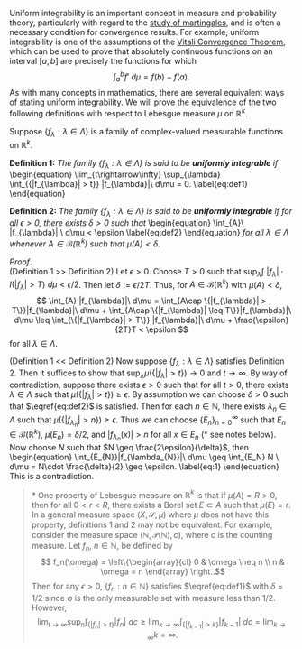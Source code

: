 Uniform integrability is an important concept in measure and probability theory,
particularly with regard to the [study of martingales](https://math.la.asu.edu/~jtaylor/teaching/Spring2011/APM504/lectures/lecture27/lecture27.pdf),
and is often a necessary condition for convergence results. For example, uniform integrability is one of the 
assumptions of the [Vitali Convergence Theorem](https://en.wikipedia.org/wiki/Vitali_convergence_theorem), which can be used to prove that absolutely continuous
functions on an interval $[a,b]$ are precisely the functions for which 
$$ \int_{a}^{b}f'\ d\mu = f(b) - f(a). $$
As with many concepts in mathematics, there are several equivalent ways of stating uniform integrability.
We will prove the equivalence of the two following definitions 
with respect to Lebesgue measure $\mu$ on $\mathbb{R}^{k}$.

Suppose $\{f_{\lambda} : \lambda \in \Lambda\}$ is a family of complex-valued measurable functions on $\mathbb{R}^{k}$.

**Definition 1:** *The family $\{f_{\lambda} : \lambda \in \Lambda\}$ is said to be __uniformly integrable__ if* 
\begin{equation}
\lim_{t\rightarrow\infty} \sup_{\lambda} \int_{\{|f_{\lambda}| > t\}} |f_{\lambda}|\ d\mu = 0. 
\label{eq:def1}
\end{equation}

**Definition 2:** *The family $\{f_{\lambda} : \lambda \in \Lambda\}$ is said to be __uniformly integrable__ if for all $\epsilon > 0$, there exists $\delta > 0$ such that*
\begin{equation}
\int_{A}\ |f_{\lambda}| \ d\mu < \epsilon
\label{eq:def2}
\end{equation}
*for all $\lambda \in \Lambda$ whenever $A \in \mathcal{B}(\mathbb{R}^{k})$ such that 
$\mu(A) < \delta$.*

$Proof.$ \
(Definition 1 >> Definition 2) Let $\epsilon > 0$. Choose $T > 0$ such that
$\sup_{\lambda}\int\ |f_{\lambda}|\cdot I(|f_{\lambda}| > T)\ d\mu < \epsilon / 2$. 
Then let $\delta := \epsilon / 2T$. Thus, for $A \in \mathcal{B}(\mathbb{R}^{k})$ with 
$\mu(A) < \delta$,
$$ \int_{A} |f_{\lambda}|\ d\mu = \int_{A\cap \{|f_{\lambda}| > T\}}|f_{\lambda}|\ d\mu + 
\int_{A\cap \{|f_{\lambda}| \leq T\}}|f_{\lambda}|\ d\mu \leq 
\int_{\{|f_{\lambda}| > T\}} |f_{\lambda}|\ d\mu + \frac{\epsilon}{2T}T < \epsilon $$
for all $\lambda \in \Lambda$. 
$$\tag*{$\blacksquare$ (>>)}$$

(Definition 1 << Definition 2) Now suppose $\{f_{\lambda} : \lambda \in \Lambda\}$ 
satisfies Definition 2. Then it suffices to show that $\sup_{\lambda}\mu(\{|f_{\lambda}| > t\}) \rightarrow 0$ and $t \rightarrow \infty$. By way of contradiction, suppose there exists 
$\epsilon > 0$ such that for all $t > 0$, there exists $\lambda \in \Lambda$ such that $\mu(\{|f_{\lambda}| > t\}) \geq \epsilon$. 
By assumption we can choose $\delta > 0$ such that $\eqref{eq:def2}$ is satisfied. 
Then for each $n \in \mathbb{N}$, there exists $\lambda_{n} \in \Lambda$ such that 
$\mu(\{|f_{\lambda_n}| > n\}) \geq \epsilon$. Thus we can choose $\{E_{n}\}_{n=0}^{\infty}$ such 
that $E_n \in \mathcal{B}(\mathbb{R}^{k})$,  $\mu(E_n) = \delta / 2$, and $|f_{\lambda_n}(x)| > n$ for all $x \in E_n$ (* see notes below). Now choose $N$ such that 
$N \geq \frac{2\epsilon}{\delta}$, then
\begin{equation}
\int_{E_{N}}|f_{\lambda_{N}}|\ d\mu \geq \int_{E_N} N \ d\mu = N\cdot \frac{\delta}{2} \geq 
\epsilon.
\label{eq:1}
\end{equation}
This is a contradiction. 
$$\tag*{$\blacksquare$ (<<)}$$
$$\tag*{$\Box$}$$

> \* One property of Lebesgue measure on $\mathbb{R}^{k}$ is that if $\mu(A) = R > 0$, then for all $0 < r < R$, 
there exists a Borel set $E \subset A$  such that $\mu(E) = r$. 
In a general measure space $(X, \mathcal{S}, \mu)$ where $\mu$ does not have this property,
definitions 1 and 2 may not be equivalent. For example, consider the measure space 
$(\mathbb{N}, \mathcal{P}(\mathbb{N}), c)$, where $c$ is the counting measure.
Let $f_n$, $n \in \mathbb{N}$, be defined by 
$$ f_n(\omega) = \left\{\begin{array}{cl}
0 & \omega \neq n \\
n & \omega = n
\end{array} \right..$$
Then for any $\epsilon > 0$, $\{f_n : n\in \mathbb{N}\}$ satisfies $\eqref{eq:def1}$ 
with $\delta = 1/2$ since $\emptyset$ is the only measurable set with measure less than $1/2$.
However,
$$ \lim_{t\rightarrow\infty}\sup_{n}\int_{\{|f_{n}| > t\}}|f_{n}|\ dc \geq 
\lim_{k\rightarrow\infty}\int_{\{|f_{k-1}| > k\}}|f_{k-1}|\ dc = \lim_{k\rightarrow\infty}k = \infty.$$
